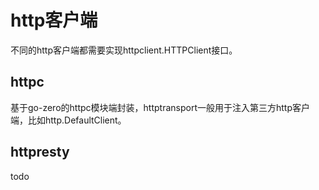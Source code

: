 # http客户端
不同的http客户端都需要实现httpclient.HTTPClient接口。

## httpc
基于go-zero的httpc模块端封装，httptransport一般用于注入第三方http客户端，比如http.DefaultClient。

## httpresty
todo